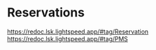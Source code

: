 Reservations
===============
https://redoc.lsk.lightspeed.app/#tag/Reservation
https://redoc.lsk.lightspeed.app/#tag/PMS

